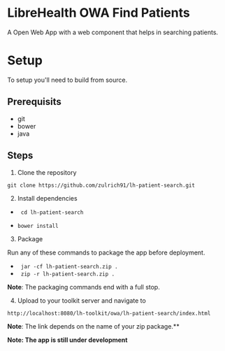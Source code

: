# LibreHealth OWA Find Patients
A Open Web App with a web component that helps in searching patients.

# Setup

To setup you'll need to build from source.

## Prerequisits

* git
* bower
* java 

## Steps

1. Clone the repository

` git clone https://github.com/zulrich91/lh-patient-search.git `

2. Install dependencies

* ` cd lh-patient-search`

* ` bower install `

3. Package

  Run any of these commands to package the app before deployment.
  
* ` jar -cf lh-patient-search.zip .`
* ` zip -r lh-patient-search.zip .`

**Note**: The packaging commands end with a full stop. 

4. Upload to your toolkit server and navigate to

` http://localhost:8080/lh-toolkit/owa/lh-patient-search/index.html `

**Note**: The link depends on the name of your zip package.** 

**Note: The app is still under development**

